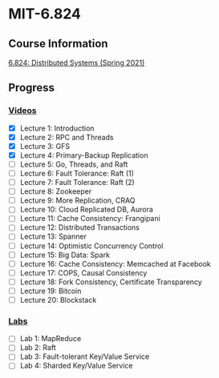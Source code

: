 # MIT-6.824

## Course Information

[6.824: Distributed Systems (Spring 2021)](https://pdos.csail.mit.edu/6.824/)

## Progress

### [Videos](https://www.youtube.com/watch?list=PLrw6a1wE39_tb2fErI4-WkMbsvGQk9_UB)

- [x] Lecture 1: Introduction
- [x] Lecture 2: RPC and Threads
- [x] Lecture 3: GFS
- [x] Lecture 4: Primary-Backup Replication
- [ ] Lecture 5: Go, Threads, and Raft
- [ ] Lecture 6: Fault Tolerance: Raft (1)
- [ ] Lecture 7: Fault Tolerance: Raft (2)
- [ ] Lecture 8: Zookeeper
- [ ] Lecture 9: More Replication, CRAQ
- [ ] Lecture 10: Cloud Replicated DB, Aurora
- [ ] Lecture 11: Cache Consistency: Frangipani
- [ ] Lecture 12: Distributed Transactions
- [ ] Lecture 13: Spanner
- [ ] Lecture 14: Optimistic Concurrency Control
- [ ] Lecture 15: Big Data: Spark
- [ ] Lecture 16: Cache Consistency: Memcached at Facebook
- [ ] Lecture 17: COPS, Causal Consistency
- [ ] Lecture 18: Fork Consistency, Certificate Transparency
- [ ] Lecture 19: Bitcoin
- [ ] Lecture 20: Blockstack

### [Labs](https://pdos.csail.mit.edu/6.824/)

- [ ] Lab 1: MapReduce
- [ ] Lab 2: Raft
- [ ] Lab 3: Fault-tolerant Key/Value Service
- [ ] Lab 4: Sharded Key/Value Service
